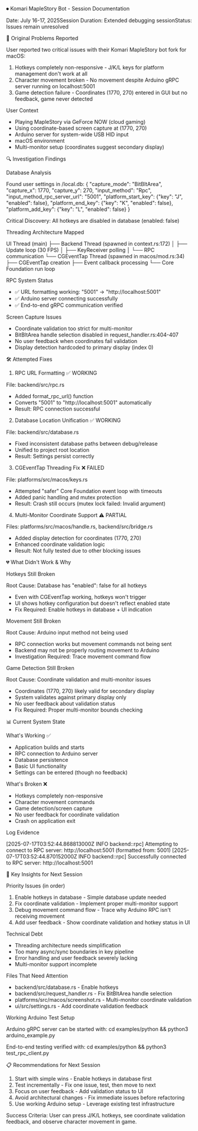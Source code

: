 ⏺ Komari MapleStory Bot - Session Documentation

Date: July 16-17, 2025Session Duration: Extended debugging sessionStatus: Issues remain
unresolved

🚨 Original Problems Reported

User reported two critical issues with their Komari MapleStory bot fork for macOS:

1. Hotkeys completely non-responsive - J/K/L keys for platform management don't work at
   all
2. Character movement broken - No movement despite Arduino gRPC server running on
   localhost:5001
3. Game detection failure - Coordinates (1770, 270) entered in GUI but no feedback, game
   never detected

User Context

- Playing MapleStory via GeForce NOW (cloud gaming)
- Using coordinate-based screen capture at (1770, 270)
- Arduino server for system-wide USB HID input
- macOS environment
- Multi-monitor setup (coordinates suggest secondary display)

🔍 Investigation Findings

Database Analysis

Found user settings in /local.db:
{
"capture_mode": "BitBltArea",
"capture_x": 1770,
"capture_y": 270,
"input_method": "Rpc",
"input_method_rpc_server_url": "5001",
"platform_start_key": {"key": "J", "enabled": false},
"platform_end_key": {"key": "K", "enabled": false},
"platform_add_key": {"key": "L", "enabled": false}
}

Critical Discovery: All hotkeys are disabled in database (enabled: false)

Threading Architecture Mapped

UI Thread (main)
├── Backend Thread (spawned in context.rs:172)
│   ├── Update loop (30 FPS)
│   ├── KeyReceiver polling
│   └── RPC communication
└── CGEventTap Thread (spawned in macos/mod.rs:34)
├── CGEventTap creation
├── Event callback processing
└── Core Foundation run loop

RPC System Status

- ✅ URL formatting working: "5001" → "http://localhost:5001"
- ✅ Arduino server connecting successfully
- ✅ End-to-end gRPC communication verified

Screen Capture Issues

- Coordinate validation too strict for multi-monitor
- BitBltArea handle selection disabled in request_handler.rs:404-407
- No user feedback when coordinates fail validation
- Display detection hardcoded to primary display (index 0)

🛠 Attempted Fixes

1. RPC URL Formatting ✅ WORKING

File: backend/src/rpc.rs
- Added format_rpc_url() function
- Converts "5001" to "http://localhost:5001" automatically
- Result: RPC connection successful

2. Database Location Unification ✅ WORKING

File: backend/src/database.rs
- Fixed inconsistent database paths between debug/release
- Unified to project root location
- Result: Settings persist correctly

3. CGEventTap Threading Fix ❌ FAILED

File: platforms/src/macos/keys.rs
- Attempted "safer" Core Foundation event loop with timeouts
- Added panic handling and mutex protection
- Result: Crash still occurs (mutex lock failed: Invalid argument)

4. Multi-Monitor Coordinate Support ⚠️ PARTIAL

Files: platforms/src/macos/handle.rs, backend/src/bridge.rs
- Added display detection for coordinates (1770, 270)
- Enhanced coordinate validation logic
- Result: Not fully tested due to other blocking issues

💔 What Didn't Work & Why

Hotkeys Still Broken

Root Cause: Database has "enabled": false for all hotkeys
- Even with CGEventTap working, hotkeys won't trigger
- UI shows hotkey configuration but doesn't reflect enabled state
- Fix Required: Enable hotkeys in database + UI indication

Movement Still Broken

Root Cause: Arduino input method not being used
- RPC connection works but movement commands not being sent
- Backend may not be properly routing movement to Arduino
- Investigation Required: Trace movement command flow

Game Detection Still Broken

Root Cause: Coordinate validation and multi-monitor issues
- Coordinates (1770, 270) likely valid for secondary display
- System validates against primary display only
- No user feedback about validation status
- Fix Required: Proper multi-monitor bounds checking

📊 Current System State

What's Working ✅

- Application builds and starts
- RPC connection to Arduino server
- Database persistence
- Basic UI functionality
- Settings can be entered (though no feedback)

What's Broken ❌

- Hotkeys completely non-responsive
- Character movement commands
- Game detection/screen capture
- No user feedback for coordinate validation
- Crash on application exit

Log Evidence

[2025-07-17T03:52:44.868813000Z INFO backend::rpc] Attempting to connect to RPC server:
http://localhost:5001 (formatted from: 5001)
[2025-07-17T03:52:44.870152000Z INFO backend::rpc] Successfully connected to RPC server:
http://localhost:5001

🔑 Key Insights for Next Session

Priority Issues (in order)

1. Enable hotkeys in database - Simple database update needed
2. Fix coordinate validation - Implement proper multi-monitor support
3. Debug movement command flow - Trace why Arduino RPC isn't receiving movement
4. Add user feedback - Show coordinate validation and hotkey status in UI

Technical Debt

- Threading architecture needs simplification
- Too many async/sync boundaries in key pipeline
- Error handling and user feedback severely lacking
- Multi-monitor support incomplete

Files That Need Attention

- backend/src/database.rs - Enable hotkeys
- backend/src/request_handler.rs - Fix BitBltArea handle selection
- platforms/src/macos/screenshot.rs - Multi-monitor coordinate validation
- ui/src/settings.rs - Add coordinate validation feedback

Working Arduino Test Setup

Arduino gRPC server can be started with:
cd examples/python && python3 arduino_example.py

End-to-end testing verified with:
cd examples/python && python3 test_rpc_client.py

📋 Recommendations for Next Session

1. Start with simple wins - Enable hotkeys in database first
2. Test incrementally - Fix one issue, test, then move to next
3. Focus on user feedback - Add validation status to UI
4. Avoid architectural changes - Fix immediate issues before refactoring
5. Use working Arduino setup - Leverage existing test infrastructure

Success Criteria: User can press J/K/L hotkeys, see coordinate validation feedback, and
observe character movement in game.
